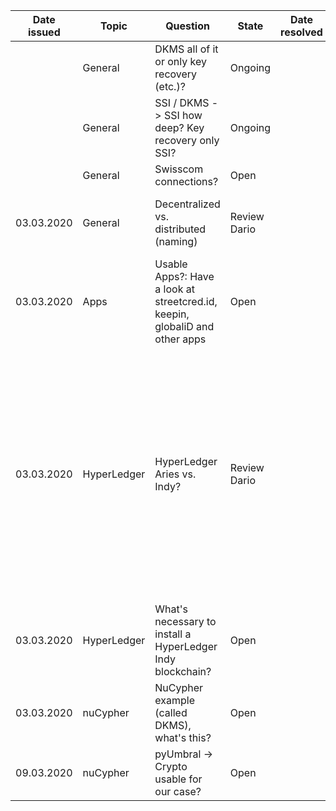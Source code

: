 | Date issued  | Topic | Question | State | Date resolved | (Current) Solution | Next meeting |
| :-----------: | ------------- | --------------------- | ------- | :-----------: | ---------------------- | :---------: |
| | General | DKMS all of it or only key recovery (etc.)?  | Ongoing | | This will be solved as we dive further into the topic | |
| | General | SSI / DKMS -> SSI how deep? Key recovery only SSI? | Ongoing | | This will be solved as we dive further into the topic | |
| | General | Swisscom connections? | Open | | Mrs Laube will check for connections | x |
| 03.03.2020 | General | Decentralized vs. distributed (naming) | Review Dario | | See links in links.md -> basically there is a lot of different information about decentralization. But decentralized systems are a subset of distributed systems.  | |
| 03.03.2020 | Apps | Usable Apps?: Have a look at streetcred.id, keepin, globaliD and other apps | Open | | | |
| 03.03.2020 | HyperLedger | HyperLedger Aries vs. Indy? | Review Dario | | https://sovrin.org/sovrin-proudly-contributes-to-hyperledger-aries: "One of the architectural components of Indy is called an Agent. This is software that acts on behalf of an identity owner to communicate off-ledger with other Agents. As Agent work continued with the development of message encryption standards, extensible message typing, and common protocols, interest grew in applying these concepts and practices to systems based on other ledgers. It became clear that the right future for Agent work was to extract it from Indy project and add support for other ledger technologies to make that integration easier and more powerful. That work is now known as Hyperledger Aries."|
| 03.03.2020 | HyperLedger | What's necessary to install a HyperLedger Indy blockchain? | Open | | https://github.com/hyperledger/indy-node -> As soon as we have the VMs, we could try How-Tos found in this repo| |
| 03.03.2020 | nuCypher | NuCypher example (called DKMS), what's this? | Open | | | |
| 09.03.2020 | nuCypher | pyUmbral -> Crypto usable for our case? | Open | | | x |
